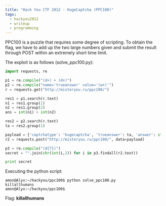 ```yaml
---
title: "Hack You CTF 2012 - HugeCaptcha (PPC100)"
tags:
  - hackyou2012
  - writeup
  - programming
---
```


PPC100 is a puzzle that requires some degree of scripting. To obtain the flag,
we have to add up the two large numbers given and submit the result through POST
within an extremely short time limit.

The exploit is as follows (solve\_ppc100.py):

```python
import requests, re

p1 = re.compile("(d+) + (d+)")
p2 = re.compile("name='trueanswer' value='(w+)'")
r = requests.get("http://misteryou.ru/ppc100/")

res1 = p1.search(r.text)
n1 = res1.group(1)
n2 = res1.group(2)
ans = int(n1) + int(n2)

res2 = p2.search(r.text)
ta = res2.group(1)

payload = {'captchatype': 'hugecaptcha', 'trueanswer': ta, 'answer': str(ans)}
r2 = requests.post("http://misteryou.ru/ppc100/", data=payload)

p3 = re.compile("(d{7})")
secret = "".join(chr(int(i,2)) for i in p3.findall(r2.text))

print secret
```

Executing the python script:

```shell
amon@Alyx:~/hackyou/ppc100$ python solve_ppc100.py
killallhumans
amon@Alyx:~/hackyou/ppc100$
```

Flag: **killallhumans**
